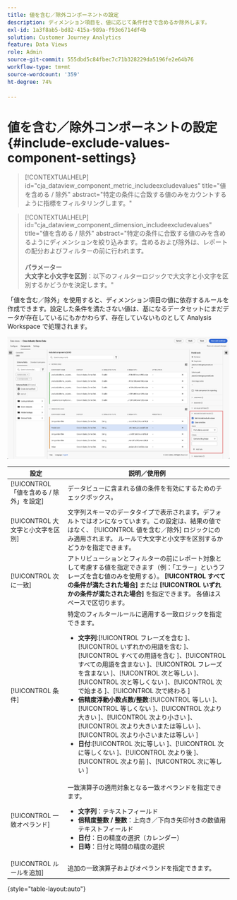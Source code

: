 ```yaml
---
title: 値を含む／除外コンポーネントの設定
description: ディメンション項目を、値に応じて条件付きで含めるか除外します。
exl-id: 1a3f8ab5-bd82-415a-989a-f93e6714df4b
solution: Customer Journey Analytics
feature: Data Views
role: Admin
source-git-commit: 555dbd5c84fbec7c71b328229da5196fe2e64b76
workflow-type: tm+mt
source-wordcount: '359'
ht-degree: 74%

---
```


# 値を含む／除外コンポーネントの設定 {#include-exclude-values-component-settings}

<!-- markdownlint-disable MD034 -->

>[!CONTEXTUALHELP]
>id="cja_dataview_component_metric_includeexcludevalues"
>title="値を含める / 除外"
>abstract="特定の条件に合致する値のみをカウントするように指標をフィルタリングします。"

<!-- markdownlint-enable MD034 -->

<!-- markdownlint-disable MD034 -->

>[!CONTEXTUALHELP]
>id="cja_dataview_component_dimension_includeexcludevalues"
>title="値を含める / 除外"
>abstract="特定の条件に合致する値のみを含めるようにディメンションを絞り込みます。含めるおよび除外は、レポートの配分およびフィルターの前に行われます。<br/><br/>**パラメーター&#x200B;**<br/>**大文字と小文字を区別**：以下のフィルターロジックで大文字と小文字を区別するかどうかを決定します。"

<!-- markdownlint-enable MD034 -->

「値を含む／除外」を使用すると、ディメンション項目の値に依存するルールを作成できます。設定した条件を満たさない値は、基になるデータセットにまだデータが存在しているにもかかわらず、存在していないものとして Analysis Workspace で処理されます。

![ 除外値を含めるをハイライト表示したデータ・ビュー・ウィンドウ ](../assets/include-exclude.png)

| 設定 | 説明／使用例 |
| --- | --- |
| [!UICONTROL 「値を含める / 除外」を設定] | データビューに含まれる値の条件を有効にするためのチェックボックス。 |
| [!UICONTROL 大文字と小文字を区別] | 文字列スキーマのデータタイプで表示されます。デフォルトではオンになっています。この設定は、結果の値ではなく、 [!UICONTROL 値を含む／除外] ロジックにのみ適用されます。 ルールで大文字と小文字を区別するかどうかを指定できます。 |
| [!UICONTROL 次に一致] | アトリビューションとフィルターの前にレポート対象として考慮する値を指定できます（例：「エラー」というフレーズを含む値のみを使用する）。 **[!UICONTROL すべての条件が満たされた場合]** または **[!UICONTROL いずれかの条件が満たされた場合]** を指定できます。 各値はスペースで区切ります。 |
| [!UICONTROL 条件] | 特定のフィルタールールに適用する一致ロジックを指定できます。<ul><li>**文字列**:[!UICONTROL  フレーズを含む ]、[!UICONTROL  いずれかの用語を含む ]、[!UICONTROL  すべての用語を含む ]、[!UICONTROL  すべての用語を含まない ]、[!UICONTROL  フレーズを含まない ]、[!UICONTROL  次と等しい ]、[!UICONTROL  次と等しくない ]、[!UICONTROL  次で始まる ]、[!UICONTROL  次で終わる ]</li><li>**倍精度浮動小数点数/整数**:[!UICONTROL  等しい ]、[!UICONTROL  等しくない ]、[!UICONTROL  次より大きい ]、[!UICONTROL  次より小さい ]、[!UICONTROL  次より大きいまたは等しい ]、[!UICONTROL  次より小さいまたは等しい ]</li><li>**日付**:[!UICONTROL  次に等しい ]、[!UICONTROL  次に等しくない ]、[!UICONTROL  次より後 ]、[!UICONTROL  次より前 ]、[!UICONTROL  次に等しい ]</li></ul> |
| [!UICONTROL 一致オペランド] | 一致演算子の適用対象となる一致オペランドを指定できます。<ul><li>**文字列**：テキストフィールド</li><li>**倍精度整数 / 整数**：上向き／下向き矢印付きの数値用テキストフィールド</li><li>**日付**：日の精度の選択（カレンダー）</li><li>**日時**：日付と時間の精度の選択</li></ul> |
| [!UICONTROL ルールを追加] | 追加の一致演算子およびオペランドを指定できます。 |

{style="table-layout:auto"}

